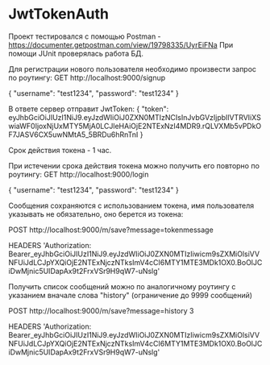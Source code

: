 # JwtTokenAuth

Проект тестировался с помощью Postman - https://documenter.getpostman.com/view/19798335/UyrEiFNa
При помощи JUnit проверялась работа БД.

Для регистрации нового пользователя необходимо произвести запрос по роутингу:
GET http://localhost:9000/signup

{
    "username": "test1234",
    "password": "test1234"
}

В ответе сервер отправит JwtToken:
{
    "token": eyJhbGciOiJIUzI1NiJ9.eyJzdWIiOiJ0ZXN0MTIzNCIsInJvbGVzIjpbIlVTRVIiXSwiaWF0IjoxNjUxMTY5MjA0LCJleHAiOjE2NTExNzI4MDR9.rQLVXMb5vPDkOF7JASV6CX5uwNMtA5_5BRDu6hRnTnI
}

Срок действия токена - 1 час.

При истечении срока действия токена можно получить его повторно по роутингу:
GET http://localhost:9000/login

{
    "username": "test1234",
    "password": "test1234"
}

Сообщения сохраняются с использованием токена, имя пользователя указывать не обязательно, оно берется из токена:

POST http://localhost:9000/m/save?message=tokenmessage

HEADERS
'Authorization:
Bearer_eyJhbGciOiJIUzI1NiJ9.eyJzdWIiOiJ0ZXN0MTIzIiwicm9sZXMiOlsiVVNFUiJdLCJpYXQiOjE2NTExNjczNTksImV4cCI6MTY1MTE3MDk1OX0.BoOlJCiDwMjnic5UIDapAx9t2FrxVSr9H9qW7-uNslg'

Получить список сообщений можно по аналогичному роутингу с указанием вначале слова "history" (ограничение до 9999 сообщений)

POST http://localhost:9000/m/save?message=history 3

HEADERS
'Authorization:
Bearer_eyJhbGciOiJIUzI1NiJ9.eyJzdWIiOiJ0ZXN0MTIzIiwicm9sZXMiOlsiVVNFUiJdLCJpYXQiOjE2NTExNjczNTksImV4cCI6MTY1MTE3MDk1OX0.BoOlJCiDwMjnic5UIDapAx9t2FrxVSr9H9qW7-uNslg'

